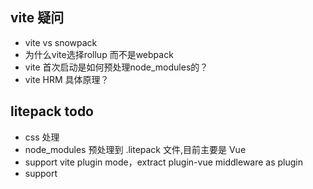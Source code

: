 ## vite 疑问

* vite vs snowpack
* 为什么vite选择rollup 而不是webpack
* vite 首次启动是如何预处理node_modules的？
* vite HRM 具体原理？

## litepack todo

* css 处理
* node_modules 预处理到 .litepack 文件,目前主要是 Vue
* support vite plugin mode，extract plugin-vue middleware as plugin
* support <script type='ts'> , add ts build on the run
* support hot reload , template 
* use server-async to replace koa, but still use koa middleware
* litepack create-app
* litepack build
* litepack serve